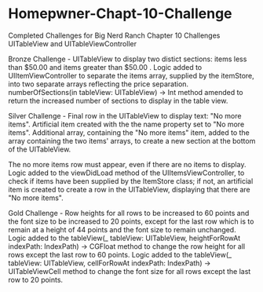 # Homepwner-Chapt-10-Challenge
Completed Challenges for Big Nerd Ranch Chapter 10 Challenges UITableView and UITableViewController

Bronze Challenge - UITableView to display two distict sections: items less than $50.00 and items greater than $50.00 . Logic added to UIItemViewController to separate the items array, supplied by the itemStore, into two separate arrays reflecting the price separation.
numberOfSections(in tableView: UITableView) -> Int method amended to return the increased number of sections to display in the table view.

Silver Challenge - Final row in the UITableView to display text: "No more items". Artificial item created with the the name property set to "No more items". Additional array, containing the "No more items" item, added to the array containing the two items' arrays, to create a new section at the bottom of the UITableView.

The no more items row must appear, even if there are no items to display. Logic added to the viewDidLoad method of the UIItemsViewController, to check if items have been supplied by the ItemStore class; if not, an artificial item is created to create a row in the UITableView, displaying that there are "No more items".

Gold Challenge - Row heights for all rows to be increased to 60 points and the font size to be increased to 20 points, except for the last row which is to remain at a height of 44 points and the font size to remain unchanged. Logic added to the tableView(_ tableView: UITableView, heightForRowAt indexPath: IndexPath) -> CGFloat method to change the row height for all rows except the last row to 60 points. Logic added to the tableView(_ tableView: UITableView, cellForRowAt indexPath: IndexPath) -> UITableViewCell method to change the font size for all rows except the last row to 20 points.
